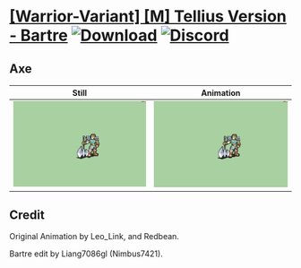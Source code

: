 # [\[Warrior-Variant\] \[M\] Tellius Version - Bartre](./) [![Download](https://img.shields.io/badge/Download--red?style=social&logo=github)](https://minhaskamal.github.io/DownGit/#/home?url=https://github.com/Klokinator/FE-Repo/tree/main/Battle%20Animations%2FInfantry%20-%20(Axe)%20Fighters%20and%20Warriors%2F%5BWarrior-Variant%5D%20%5BM%5D%20Tellius%20Version%20-%20Bartre%2F3.%20Axe) [![Discord](https://img.shields.io/badge/Discord--blue?style=social&logo=discord)](https://discord.gg/C7VNGnyTPA)

## Axe

| Still | Animation |
| :---: | :-------: |
| ![Axe still](./Axe_000.png) | ![Axe](./Axe.gif) |

## Credit

Original Animation by Leo_Link, and Redbean.

Bartre edit by Liang7086gl (Nimbus7421).
